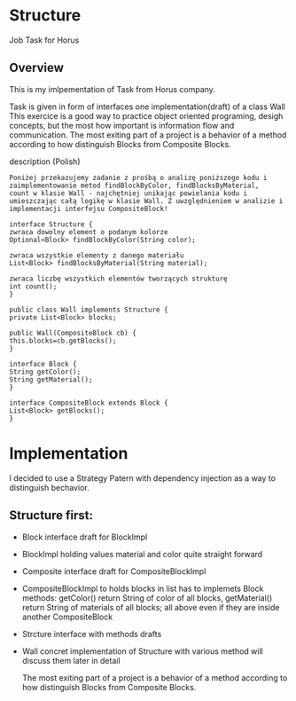 # Structure
Job Task for Horus 

## Overview

This is my imlpementation of Task from Horus company.

Task is given in form of interfaces one implementation(draft) of a class Wall
This exercice is a good way to practice object oriented programing, desigh concepts, but the most how important is information flow and communication.
The most exiting part of a project is a behavior of a method according to how distinguish Blocks from Composite Blocks.

description (Polish)

	Poniżej przekazujemy zadanie z prośbą o analizę poniższego kodu i
	zaimplementowanie metod findBlockByColor, findBlocksByMaterial,
	count w klasie Wall - najchętniej unikając powielania kodu i
	umieszczając całą logikę w klasie Wall. Z uwzględnieniem w analizie i
	implementacji interfejsu CompositeBlock!

	interface Structure {
	zwraca dowolny element o podanym kolorze
	Optional<Block> findBlockByColor(String color);

	zwraca wszystkie elementy z danego materiału
	List<Block> findBlocksByMaterial(String material);

	zwraca liczbę wszystkich elementów tworzących strukturę
	int count();
	}

	public class Wall implements Structure {
	private List<Block> blocks;

	public Wall(CompositeBlock cb) {
	this.blocks=cb.getBlocks();
	}

	interface Block {
	String getColor();
	String getMaterial();
	}

	interface CompositeBlock extends Block {
	List<Block> getBlocks();
	}
  
  # Implementation
  
  I decided to use a Strategy Patern with dependency injection as a way to distinguish bechavior.
  
## Structure first:

* Block interface draft for BlockImpl
* BlockImpl holding values material and color quite straight forward
* Composite interface draft for CompositeBlockImpl
* CompositeBlockImpl to holds blocks in list has to implemets Block methods: getColor() return String of color of all blocks, getMaterial() return String of materials of all blocks; all above even if they are inside another CompositeBlock
* Strcture interface with methods drafts 
* Wall concret implementation of Structure with various method will discuss them later in detail


  
	
  The most exiting part of a project is a behavior of a method according to how distinguish Blocks from Composite Blocks.
  
  

  
